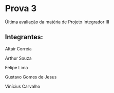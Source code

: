# Prova 3
Última avaliação da matéria de Projeto Integrador III
## Integrantes:
Altair Correia

Arthur Souza

Felipe Lima

Gustavo Gomes de Jesus

Vinícius Carvalho